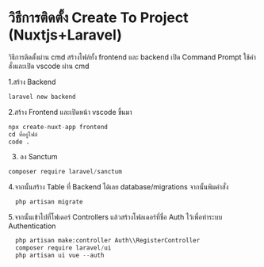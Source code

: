 # วิธีการติดตั้ง Create To Project (Nuxtjs+Laravel)

วิธีการติดตั้งผ่าน cmd สร้างไฟล์ทั้ง frontend และ backend
เปิด Command Prompt ใช้คำสั่งและเปิด vscode ผ่าน cmd

1.สร้าง Backend
```python
laravel new backend
```

2.สร้าง Frontend และเปิดหน้า vscode ขึ้นมา
```python
npx create-nuxt-app frontend
cd ที่อยู่ไฟล์
code .
```

3. ลง Sanctum
```python
composer require laravel/sanctum
```

4.จากนั้นสร้าง Table ที่ Backend ได้เลย
  database/migrations จากนั้นพิมคำสั่ง 
```python
  php artisan migrate
```

5.จากนั้นเข้าไปที่โฟเดอร์ Controllers แล้วสร้างโฟลเดอร์ที่ชื่อ Auth ไว้เพื่อทำระบบ Authentication
```python
  php artisan make:controller Auth\\RegisterController
  composer require laravel/ui
  php artisan ui vue --auth
```
